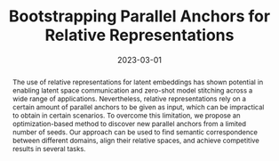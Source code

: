 ---
# Documentation: https://wowchemy.com/docs/managing-content/

title: 'Bootstrapping Parallel Anchors for Relative Representations'
subtitle: ''
summary: ''
authors:
- cannistraci
- moschella
- maiorca
- fumero
- norelli
- rodola
tags: []
categories: []
date: '2023-03-01'
lastmod: 2023-03-01T:26:44
featured: false
draft: false
publication_short: "Tiny ICLR 2023"

# Featured image
# To use, add an image named `featured.jpg/png` to your page's folder.
# Focal points: Smart, Center, TopLeft, Top, TopRight, Left, Right, BottomLeft, Bottom, BottomRight.
image:
  caption: ''
  focal_point: ''
  preview_only: false

# Projects (optional).
#   Associate this post with one or more of your projects.
#   Simply enter your project's folder or file name without extension.
#   E.g. `projects = ["internal-project"]` references `content/project/deep-learning/index.md`.
#   Otherwise, set `projects = []`.
projects: []
publishDate: '2023-03-01T:26:44'
publication_types:
- '2'
abstract: 'The use of relative representations for latent embeddings has shown potential in enabling latent space communication and zero-shot model stitching across a wide range of applications. Nevertheless, relative representations rely on a certain amount of parallel anchors to be given as input, which can be impractical to obtain in certain scenarios. To overcome this limitation, we propose an optimization-based method to discover new parallel anchors from a limited number of seeds. Our approach can be used to find semantic correspondence between different domains, align their relative spaces, and achieve competitive results in several tasks.'
publication: 'Tiny Papers @ ICLR 2023'
links:
- icon: link
  icon_pack: fas
  name: 'URL'
  url : https://openreview.net/pdf?id=VBuUL2IWlq
---